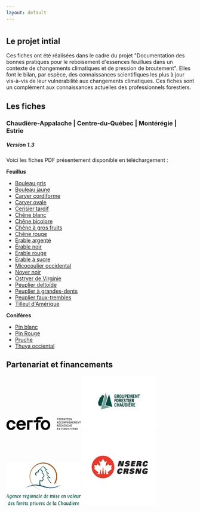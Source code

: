 ```yaml
---
layout: default
---
```


# 

## Le projet intial
Ces fiches ont été réalisées dans le cadre du projet "Documentation des bonnes pratiques pour le reboisement d'essences feuillues dans un contexte de changements climatiques et de pression de broutement".
Elles font le bilan, par espèce, des connaissances scientifiques les plus à jour vis-à-vis de leur vulnérabilité aux changements climatiques. 
Ces fiches sont un complément aux connaissances actuelles des professionnels forestiers. 

## Les fiches
### Chaudière-Appalache | Centre-du-Québec | Montérégie | Estrie
##### *Version 1.3* 

Voici les fiches PDF présentement disponible en téléchargement :

**Feuillus**
* [Bouleau gris](./BOG_v1.3.pdf)  
* [Bouleau jaune](./BOJ_vf1.3.pdf)  
* [Caryer cordiforme](./CAC_v1f.3.pdf)  
* [Caryer ovale](./CAF_vf1.3.pdf)  
* [Cerisier tardif](./CET_vf1.3.pdf)  
* [Chêne blanc](./CHB_vf1.3.pdf)  
* [Chêne bicolore](./CHE_vf1.3.pdf)  
* [Chêne à gros fruits](./CHG_vf1.3.pdf)  
* [Chêne rouge](./CHR_vf1.3.pdf)  
* [Érable argenté](./ERA_vf1.3.pdf)
* [Érable noir](./ERN_v1.3.pdf)
* [Érable rouge](./ERR_vf1.3.pdf)
* [Érable à sucre](./ERS_vf1.3.pdf)
* [Micocoulier occidental](./CEO_v1.3.pdf)  
* [Noyer noir](./NON_vf1.3.pdf)
* [Ostryer de Virginie](./OSV_v1.3.pdf)
* [Peuplier deltoïde](./PED_v1.3.pdf)
* [Peuplier à grandes-dents](./PEG_vf1.3.pdf)
* [Peuplier faux-trembles](./PET_v1.3.pdf)
* [Tilleul d'Amérique](./TIL_vf1.3.pdf)  


**Conifères**
* [Pin blanc](./PIB_v1.3.pdf)
* [Pin Rouge](./PIR_v1.3.pdf)
* [Pruche](./PRU_vf1.3.pdf)
* [Thuya occiental](./THU_v1.3.pdf)


## Partenariat et financements

 <img src="./CERFO-logo-horizontal-descripteur-noir.png" alt="Logo de l'entreprise" style="max-width: 200px;">
 <img src="./logo_GFchaudieres.jpg" alt="Logo groupement forestier" style="max-width: 200px;">
 <img src="./Agence_FPC-GRAND.png" alt="Logo Agence" style="max-width: 200px;">
 <img src="./crsng.png" alt="Logo Agence" style="max-width: 200px;">
